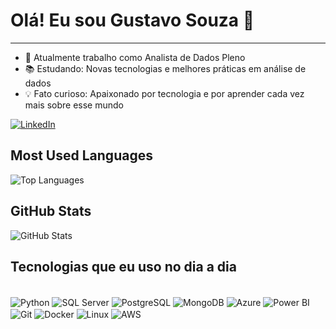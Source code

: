 # Olá! Eu sou Gustavo Souza 👋 
______________________________________________________________________________________________________________________________________________________________

- 🌟 Atualmente trabalho como Analista de Dados Pleno
- 📚 Estudando: Novas tecnologias e melhores práticas em análise de dados
- 💡 Fato curioso: Apaixonado por tecnologia e por aprender cada vez mais sobre esse mundo

[![LinkedIn](https://img.shields.io/badge/LinkedIn-0077B5?style=for-the-badge&logo=linkedin&logoColor=white)](https://www.linkedin.com/in/gustavo-hcs/)

## Most Used Languages
![Top Languages](https://github-readme-stats.vercel.app/api/top-langs/?username=Gus-hcs&layout=compact&theme=dark&v=3)

## GitHub Stats
![GitHub Stats](https://github-readme-stats.vercel.app/api?username=Gus-hcs&show_icons=true&theme=dark&v=3)

## Tecnologias que eu uso no dia a dia 
<div style="display: inline_block"><br/>
  <img align="center" alt="Python" src="https://img.shields.io/badge/-Python-3776AB?style=flat-square&logo=python&logoColor=white" />
  <img align="center" alt="SQL Server" src="https://img.shields.io/badge/-Microsoft%20SQL%20Server-CC2927?style=flat-square&logo=microsoftsqlserver&logoColor=white" />
  <img align="center" alt="PostgreSQL" src="https://img.shields.io/badge/-PostgreSQL-336791?style=flat-square&logo=postgresql&logoColor=white" />
  <img align="center" alt="MongoDB" src="https://img.shields.io/badge/-MongoDB-47A248?style=flat-square&logo=mongodb&logoColor=white" />
  <img align="center" alt="Azure" src="https://img.shields.io/badge/-Microsoft%20Azure-0089D6?style=flat-square&logo=microsoftazure&logoColor=white" />
  <img align="center" alt="Power BI" src="https://img.shields.io/badge/-Power%20BI-F2C811?style=flat-square&logo=powerbi&logoColor=white" />
  <img align="center" alt="Git" src="https://img.shields.io/badge/-Git-F05032?style=flat-square&logo=git&logoColor=white" />
  <img align="center" alt="Docker" src="https://img.shields.io/badge/-Docker-2496ED?style=flat-square&logo=docker&logoColor=white" />
  <img align="center" alt="Linux" src="https://img.shields.io/badge/-Linux-FCC624?style=flat-square&logo=linux&logoColor=white" />
  <img align="center" alt="AWS" src="https://img.shields.io/badge/-AWS-232F3E?style=flat-square&logo=amazonaws&logoColor=white" />
</div><br/>

